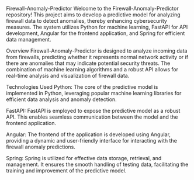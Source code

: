 Firewall-Anomaly-Predictor
Welcome to the Firewall-Anomaly-Predictor repository! This project aims to develop a predictive model for analyzing firewall data to detect anomalies, thereby enhancing cybersecurity measures. The system utilizes Python for machine learning, FastAPI for API development, Angular for the frontend application, and Spring for efficient data management.

Overview
Firewall-Anomaly-Predictor is designed to analyze incoming data from firewalls, predicting whether it represents normal network activity or if there are anomalies that may indicate potential security threats. The combination of machine learning algorithms and a robust API allows for real-time analysis and visualization of firewall data.

Technologies Used
Python: The core of the predictive model is implemented in Python, leveraging popular machine learning libraries for efficient data analysis and anomaly detection.

FastAPI: FastAPI is employed to expose the predictive model as a robust API. This enables seamless communication between the model and the frontend application.

Angular: The frontend of the application is developed using Angular, providing a dynamic and user-friendly interface for interacting with the firewall anomaly predictions.

Spring: Spring is utilized for effective data storage, retrieval, and management. It ensures the smooth handling of testing data, facilitating the training and improvement of the predictive model.